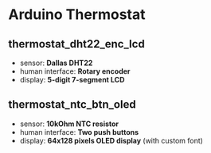 # Arduino Thermostat

## thermostat_dht22_enc_lcd

- sensor: **Dallas DHT22**
- human interface: **Rotary encoder**
- display: **5-digit 7-segment LCD**

## thermostat_ntc_btn_oled

- sensor: **10kOhm NTC resistor**
- human interface: **Two push buttons**
- display: **64x128 pixels OLED display** \(with custom font\)

 
